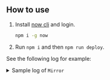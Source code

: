 ## How to use

1. Install [now cli](https://zeit.co/download#now-cli) and login.

    ```bash
    npm i -g now
    ```

2. Run `npm i` and then `npm run deploy`.

See the following log for example:

<details>
<summary>Sample log of <code>Mirror</code></summary>

```txt
Making mirror google
Making mirror wiki
Making mirror mwiki
Folder wiki created
Folder wiki configured
Deploying wiki to now
now.sh: 
> Deploying D:\github\mirror\wiki under upupming
> Using project wiki
> Ready! Aliases assigned [2s]
- https://wiki.upupming.site
- https://wiki.upupming.now.sh

now.sh: 
https://wiki-k5m0g45nr.now.sh
Folder google created
Folder google configured
Deploying google to now
now.sh: 
> Deploying D:\github\mirror\google under upupming
> Using project google
> Ready! Aliases assigned [2s]
- https://google.upupming.site
- https://google.upupming.now.sh

now.sh: 
https://google-hnostj6ze.now.sh
Folder mwiki created
Folder mwiki configured
Deploying mwiki to now
now.sh: 
> Deploying D:\github\mirror\mwiki under upupming
> Using project mwiki
> Ready! Aliases assigned [2s]
- https://mwiki.upupming.site
- https://mwiki.upupming.now.sh

now.sh: 
https://mwiki-agtv54c4l.now.sh
D:\github\mirror\wiki cleaned up
D:\github\mirror\google cleaned up
D:\github\mirror\mwiki cleaned up
```

</details>
